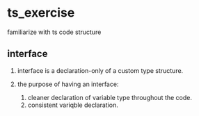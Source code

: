 # ts_exercise

familiarize with ts code structure

## interface

1. interface is a declaration-only of a custom type structure.
2. the purpose of having an interface:

    1. cleaner declaration of variable type throughout the code.
    2. consistent variqble declaration.